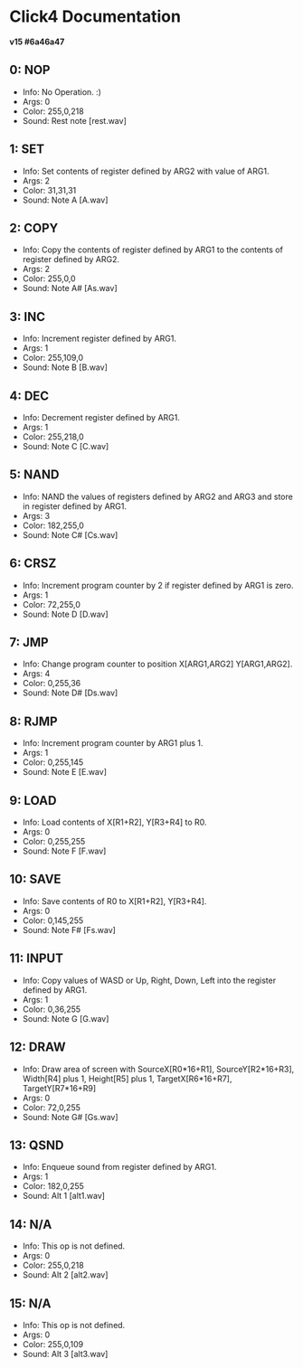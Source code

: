 # Click4 Documentation

__v15 #6a46a47__

## 0: NOP

* Info: No Operation. :)
* Args: 0
* Color: 255,0,218
* Sound: Rest note [rest.wav]

## 1: SET

* Info: Set contents of register defined by ARG2 with value of ARG1.
* Args: 2
* Color: 31,31,31
* Sound: Note A [A.wav]

## 2: COPY

* Info: Copy the contents of register defined by ARG1 to the contents of register defined by ARG2.
* Args: 2
* Color: 255,0,0
* Sound: Note A# [As.wav]

## 3: INC

* Info: Increment register defined by ARG1.
* Args: 1
* Color: 255,109,0
* Sound: Note B [B.wav]

## 4: DEC

* Info: Decrement register defined by ARG1.
* Args: 1
* Color: 255,218,0
* Sound: Note C [C.wav]

## 5: NAND

* Info: NAND the values of registers defined by ARG2 and ARG3 and store in register defined by ARG1.
* Args: 3
* Color: 182,255,0
* Sound: Note C# [Cs.wav]

## 6: CRSZ

* Info: Increment program counter by 2 if register defined by ARG1 is zero.
* Args: 1
* Color: 72,255,0
* Sound: Note D [D.wav]

## 7: JMP

* Info: Change program counter to position X[ARG1,ARG2] Y[ARG1,ARG2].
* Args: 4
* Color: 0,255,36
* Sound: Note D# [Ds.wav]

## 8: RJMP

* Info: Increment program counter by ARG1 plus 1.
* Args: 1
* Color: 0,255,145
* Sound: Note E [E.wav]

## 9: LOAD

* Info: Load contents of X[R1+R2], Y[R3+R4] to R0.
* Args: 0
* Color: 0,255,255
* Sound: Note F [F.wav]

## 10: SAVE

* Info: Save contents of R0 to X[R1+R2], Y[R3+R4].
* Args: 0
* Color: 0,145,255
* Sound: Note F# [Fs.wav]

## 11: INPUT

* Info: Copy values of WASD or Up, Right, Down, Left into the register defined by ARG1.
* Args: 1
* Color: 0,36,255
* Sound: Note G [G.wav]

## 12: DRAW

* Info: Draw area of screen with SourceX[R0\*16+R1], SourceY[R2\*16+R3], Width[R4] plus 1, Height[R5] plus 1, TargetX[R6\*16+R7], TargetY[R7\*16+R9]
* Args: 0
* Color: 72,0,255
* Sound: Note G# [Gs.wav]

## 13: QSND

* Info: Enqueue sound from register defined by ARG1.
* Args: 1
* Color: 182,0,255
* Sound: Alt 1 [alt1.wav]

## 14: N/A

* Info: This op is not defined.
* Args: 0
* Color: 255,0,218
* Sound: Alt 2 [alt2.wav]

## 15: N/A

* Info: This op is not defined.
* Args: 0
* Color: 255,0,109
* Sound: Alt 3 [alt3.wav]

